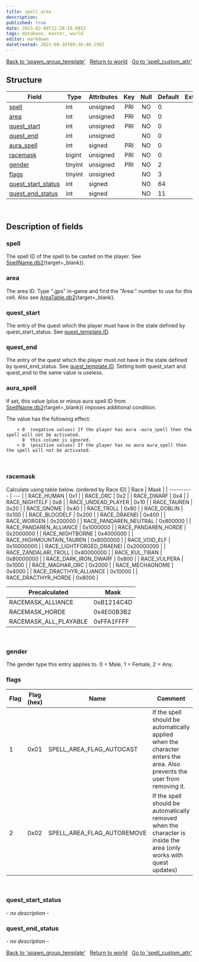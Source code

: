 ```yaml
---
title: spell_area
description: 
published: true
date: 2023-02-08T22:20:18.095Z
tags: database, master, world
editor: markdown
dateCreated: 2021-08-30T09:36:40.299Z
---
```


<a href="https://trinitycore.info/en/database/master/world/spawn_group_template" class="mt-5 v-btn v-btn--depressed v-btn--flat v-btn--outlined theme--light v-size--default darkblue--text text--lighten-3"><span class="v-btn__content"><i aria-hidden="true" class="v-icon notranslate v-icon--left mdi mdi-arrow-left theme--light"></i><span>Back to 'spawn_group_template'</span></span></a>&nbsp;&nbsp;&nbsp;<a href="https://trinitycore.info/en/database/master/world/home" class="mt-5 v-btn v-btn--depressed v-btn--flat v-btn--outlined theme--light v-size--default darkblue--text text--lighten-3"><span class="v-btn__content"><i aria-hidden="true" class="v-icon notranslate v-icon--left mdi mdi-home-outline theme--light"></i><span>Return to world</span></span></a>&nbsp;&nbsp;&nbsp;<a href="https://trinitycore.info/en/database/master/world/spell_custom_attr" class="mt-5 v-btn v-btn--depressed v-btn--flat v-btn--outlined theme--light v-size--default darkblue--text text--lighten-3"><span class="v-btn__content"><span>Go to 'spell_custom_attr'</span><i aria-hidden="true" class="v-icon notranslate v-icon--right mdi mdi-arrow-right theme--light"></i></span></a>

## Structure

| Field | Type | Attributes | Key | Null | Default | Extra | Comment |
| --- | --- | --- | :---: | :---: | --- | --- | --- |
| [spell](#spell) | int | unsigned | PRI | NO | 0 |  |  |
| [area](#area) | int | unsigned | PRI | NO | 0 |  |  |
| [quest_start](#quest_start) | int | unsigned | PRI | NO | 0 |  |  |
| [quest_end](#quest_end) | int | unsigned |  | NO | 0 |  |  |
| [aura_spell](#aura_spell) | int | signed | PRI | NO | 0 |  |  |
| [racemask](#racemask) | bigint | unsigned | PRI | NO | 0 |  |  |
| [gender](#gender) | tinyint | unsigned | PRI | NO | 2 |  |  |
| [flags](#flags) | tinyint | unsigned |  | NO | 3 |  |  |
| [quest_start_status](#quest_start_status) | int | signed |  | NO | 64 |  |  |
| [quest_end_status](#quest_end_status) | int | signed |  | NO | 11 |  |  |
&nbsp;
## Description of fields

### spell
The spell ID of the spell to be casted on the player. See [SpellName.db2](https://wow.tools/dbc/?dbc=SpellName){target=_blank}).
&nbsp;

### area
The area ID. Type ".gps" in-game and find the "Area:" number to use for this cell. Also see [AreaTable.db2](https://wow.tools/dbc/?dbc=AreaTable){target=_blank}.
&nbsp;

### quest_start
The entry of the quest which the player must have in the state defined by quest_start_status. See [quest_template.ID](/en/database/master/world/quest_template#ID).
&nbsp;

### quest_end
The entry of the quest which the player must not have in the state defined by quest_end_status. See [quest_template.ID](/en/database/master/world/quest_template#ID). Setting both quest_start and quest_end to the same value is useless.
&nbsp;

### aura_spell
If set, this value (plus or minus aura spell ID from [SpellName.db2](https://wow.tools/dbc/?dbc=SpellName){target=_blank}) imposes additional condition.

The value has the following effect:
```
    < 0  (negative values) If the player has aura -aura_spell then the spell will not be activated.
      0  this column is ignored.
    > 0  (positive values) If the player has no aura aura_spell then the spell will not be activated.
```
&nbsp;

### racemask
Calculate using table below. (ordered by Race ID)
| Race | Mask |
| ---------- | --- |
| RACE_HUMAN | 0x1 |
| RACE_ORC | 0x2 |
| RACE_DWARF | 0x4 |
| RACE_NIGHTELF | 0x8 |
| RACE_UNDEAD_PLAYER | 0x10 |
| RACE_TAUREN | 0x20 |
| RACE_GNOME | 0x40 |
| RACE_TROLL | 0x80 |
| RACE_GOBLIN | 0x100 |
| RACE_BLOODELF | 0x200 |
| RACE_DRAENEI | 0x400 |
| RACE_WORGEN | 0x200000 |
| RACE_PANDAREN_NEUTRAL | 0x800000 |
| RACE_PANDAREN_ALLIANCE | 0x1000000 |
| RACE_PANDAREN_HORDE | 0x2000000 |
| RACE_NIGHTBORNE | 0x4000000 |
| RACE_HIGHMOUNTAIN_TAUREN | 0x8000000 |
| RACE_VOID_ELF | 0x10000000 |
| RACE_LIGHTFORGED_DRAENEI | 0x20000000 |
| RACE_ZANDALARI_TROLL | 0x40000000 |
| RACE_KUL_TIRAN | 0x80000000 |
| RACE_DARK_IRON_DWARF | 0x800 |
| RACE_VULPERA | 0x1000 |
| RACE_MAGHAR_ORC | 0x2000 |
| RACE_MECHAGNOME | 0x4000 |
| RACE_DRACTHYR_ALLIANCE | 0x10000 |
| RACE_DRACTHYR_HORDE | 0x8000 |


| Precalculated | Mask |
| -------- | ---- |
| RACEMASK_ALLIANCE | 0xB1214C4D |
| RACEMASK_HORDE | 0x4E00B3B2 |
| RACEMASK_ALL_PLAYABLE | 0xFFA1FFFF |
&nbsp;

### gender
The gender type this entry applies to. 0 = Male, 1 = Female, 2 = Any.
&nbsp;

### flags
| Flag | Flag (hex) | Name | Comment |
| --- | --- | --- | --- |
| 1 | 0x01 | SPELL_AREA_FLAG_AUTOCAST | If the spell should be automatically applied when the character enters the area. Also prevents the user from removing it. |
| 2 | 0x02 | SPELL_AREA_FLAG_AUTOREMOVE | If the spell should be automatically removed when the character is inside the area (only works with quest updates) |
&nbsp;

### quest_start_status
*- no description -*
&nbsp;

### quest_end_status
*- no description -*
&nbsp;

<a href="https://trinitycore.info/en/database/master/world/spawn_group_template" class="mt-5 v-btn v-btn--depressed v-btn--flat v-btn--outlined theme--light v-size--default darkblue--text text--lighten-3"><span class="v-btn__content"><i aria-hidden="true" class="v-icon notranslate v-icon--left mdi mdi-arrow-left theme--light"></i><span>Back to 'spawn_group_template'</span></span></a>&nbsp;&nbsp;&nbsp;<a href="https://trinitycore.info/en/database/master/world/home" class="mt-5 v-btn v-btn--depressed v-btn--flat v-btn--outlined theme--light v-size--default darkblue--text text--lighten-3"><span class="v-btn__content"><i aria-hidden="true" class="v-icon notranslate v-icon--left mdi mdi-home-outline theme--light"></i><span>Return to world</span></span></a>&nbsp;&nbsp;&nbsp;<a href="https://trinitycore.info/en/database/master/world/spell_custom_attr" class="mt-5 v-btn v-btn--depressed v-btn--flat v-btn--outlined theme--light v-size--default darkblue--text text--lighten-3"><span class="v-btn__content"><span>Go to 'spell_custom_attr'</span><i aria-hidden="true" class="v-icon notranslate v-icon--right mdi mdi-arrow-right theme--light"></i></span></a>

